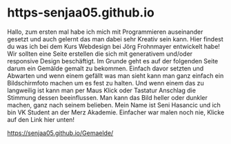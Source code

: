 # https-senjaa05.github.io
<!DOCTYPE html>
<html>
  

</head>
<body>
<div class="box">
<p>Hallo, zum ersten mal habe ich mich mit Programmieren auseinander gesetzt und auch gelernt das man dabei sehr Kreativ sein kann. Hier findest du was ich bei dem Kurs Webdesign bei Jörg Frohnmayer entwickelt habe! Wir sollten eine Seite erstellen die sich mit generativem und/oder responsive Design beschäftigt. Im Grunde geht es auf der folgenden Seite darum ein Gemälde gemalt zu bekommen. Einfach davor setzten und Abwarten und wenn einem gefällt was man sieht kann man ganz einfach ein Bildschirmfoto machen um es fest zu halten. Und wenn einem das zu langweilig ist kann man per Maus Klick oder Tastatur Anschlag die Stimmung dessen beeinflussen. Man kann das Bild heller oder dunkler machen, ganz nach seinem belieben. Mein Name ist Seni Hasancic und ich bin VK Student an der Merz Akademie. Einfacher war malen noch nie, Klicke auf den Link hier unten!
</p>
 
 <a href> https://senjaa05.github.io/Gemaelde/</a>

<div div>
</div>
</body>
</html>
